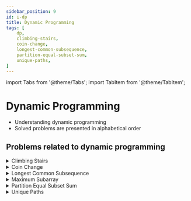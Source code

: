 ```yaml
---
sidebar_position: 9 
id: i-dp 
title: Dynamic Programming 
tags: [
    dp,
    climbing-stairs,
    coin-change,
    longest-common-subsequence,
    partition-equal-subset-sum,
    unique-paths,    
]
---
```


import Tabs from '@theme/Tabs';
import TabItem from '@theme/TabItem';

# Dynamic Programming

- Understanding dynamic programming 
- Solved problems are presented in alphabetical order

## Problems related to dynamic programming 

<details> 
<summary> Climbing Stairs </summary> 

### [↗ See LeetCode Problem #70](https://leetcode.com/problems/climbing-stairs/)

<Tabs>
<TabItem value="java" label="Java">

```java showLineNumbers
public class Solution {
   static int climbingStairs (int n) {

        if (n == 0 || n == 1) return 1;

        int[] numWays = new int[n + 1];

        numWays[0] = 1;
        numWays[1] = 1;

        for (int i = 2; i <= n; i++) {
            numWays[i] = numWays[i -1] + numWays[i - 2];
        }

        return numWays[n];
    }

    public static void main(String[] args) {
        int n1 = 2;
        int n2 = 3;
        int n3 = 8;

//        climbingStairs(n1);
//        climbingStairs(n2);
//        climbingStairs(n3);

        System.out.println(climbingStairs(n1));
        System.out.println(climbingStairs(n2));
        System.out.println(climbingStairs(n3));
    }

}
```

</TabItem>
</Tabs>

</details>

<details> 
<summary> Coin Change </summary> 

### [↗ See LeetCode Problem #322](https://leetcode.com/problems/coin-change/)

<Tabs>
<TabItem value="java" label="Java">

```java showLineNumbers
import java.util.Arrays;

public class Solution {
    static int coinChange(int[] coins, int amount) {

        //  Approach: Dynamic Programming - Bottom Up
        //  Iterative Solution

        //  Because going from 0 to amount
        int max = amount + 1;
        int[] dp = new int[max];
        Arrays.fill(dp, max);
        dp[0] = 0;

        for (int i = 1; i <= amount; i++) {
            for (int j = 0; j < coins.length; j++) {
                if (coins[j] <= i) {
                    dp[i] = Math.min(dp[i], dp[i - coins[j]] + 1);
                }
            }
        }
        return dp[amount] > amount ? -1 : dp[amount];
    }

    public static void main(String[] args) {
        // Example 1:
        int[] coins1 = {1, 2, 5};
        int amount1 = 11;
        //  O/P: 3

        // Example 2:
        int[] coins2 = {2};
        int amount2 = 3;
        //  O/P: -1

        // Example 3:
        int[] coins3 = {1};
        int amount3 = 0;
        //  O/P: 0

        System.out.println(coinChange(coins1, amount1));
        System.out.println(coinChange(coins2, amount2));
        System.out.println(coinChange(coins3, amount3));
    }
}
```

</TabItem>
</Tabs>

</details>

<details> 
<summary> Longest Common Subsequence </summary> 

### [↗ See LeetCode Problem #1143](https://leetcode.com/problems/longest-common-subsequence/)

<Tabs>
<TabItem value="java" label="Java">

```java showLineNumbers
public class Solution {
    static int longestCommonSubsequence(String text1, String text2) {

        //   Make a grid of 0's with text2.length() + 1 columns
        //      and text1.length() + 1 rows
        int[][] dpGrid = new int[text1.length() + 1][text2.length() + 1];

        //  Iterate up each column, starting from the last one
        for (int col = text2.length() - 1; col >=0; col--) {
            for (int row = text1.length() - 1; row >=0; row--) {
                //  If the corresponding characters for this cell are the same
                if (text1.charAt(row) == text2.charAt(col)) {
                    dpGrid[row][col] = 1 + dpGrid[row + 1][col + 1];
                    //  Otherwise they must be different
                } else {
                    dpGrid[row][col] = Math.max(dpGrid[row + 1][col],
                            dpGrid[row][col + 1]);
                }
            }
        }
        //  The original problem's answer is in dpGrid[0][0]. Return it.
        return dpGrid[0][0];
    }

    public static void main(String[] args) {
        // Example 1:
        String textA1 = "abcde";
        String textA2 = "ace";
        //  O/P: 3

        // Example 2:
        String textB1 = "abc";
        String textB2 = "abc";
        //  O/P: 3

        // Example 3:
        String textC1 = "abc";
        String textC2 = "def";
        //  O/P: 0

        System.out.println(longestCommonSubsequence(textA1, textA2));
        System.out.println(longestCommonSubsequence(textB1, textB2));
        System.out.println(longestCommonSubsequence(textC1, textC2));
    }
}
```

</TabItem>
</Tabs>

</details>

<details> 
<summary> Maximum Subarray </summary> 

### [↗ Maximum Subarray](../algorithms/e-greedy.mdx)

</details>

<details> 
<summary> Partition Equal Subset Sum </summary> 

### [↗ See LeetCode Problem #416](https://leetcode.com/problems/partition-equal-subset-sum/)

<Tabs>
<TabItem value="java" label="Java">

```java showLineNumbers
public class Solution {
    public static boolean canPartition(int[] nums) {
        //  Check for empty given array of integers (nums)
        //  If nums is empty return false
        if (nums.length == 0) {
            return false;
        }

        //  Declare numsLength to store the length of nums
        //      to make iteration for efficient
        int numsLength = nums.length;

        //  Declare and initialize an integer variable called totalSum
        int totalSum = 0;

        //  Iterate over the given array to find
        //      the total sum of its elements
        //      using a for loop
        for (int i = 0; i < numsLength; i++) {
            totalSum += nums[i];
        }

        //  Since two partitions of equal sum,
        //      totalSum cannot be odd.
        //  If totalSum is odd return false
        if (totalSum % 2 != 0) {
            return false;
        }

        //  Since two partitions of equal sum,
        //      the sum of all elements in each partition
        //      is equal to totalSum / 2.
        //  So, declare equalPartitionSum
        int equalPartitionSum = totalSum / 2;

        //  For memoization, dclare an array to contain boolean values
        boolean[] memo = new boolean[equalPartitionSum + 1];

        //  Set first element of memo to true
        //      since it's an array of sum and at
        //      sum = 0 when following bottom-up approach
        //      it's true
        memo[0] = true;

        //  Iterate over all elements in nums
        for (int num : nums) {
            for (int sum = equalPartitionSum; sum >= num; sum--) {
                //  Perform Bitwise OR operation (|=);
                //      assign memo[sum] the result of
                //      the Bitwise OR operation between
                //      memo[sum] and memo[sum - num]
                //  e.g., if memo[sum] = true or 1 and
                //         memo[sum - num] = false or 0
                //  memo[sum] |= memo[sum - num] gives
                //  memo[sum] = true or 1b;
                //  memo[sum]: dp case excluding current index
                //  memo[sum - sum]: dp case including current index
                //  So, memo[sum] || memo[sum - num] gives the result
                memo[sum] |= memo[sum - num];
            }
        }

        return memo[equalPartitionSum];
    }

    public static void main(String[] args) {
        // Example 1:
        int[] nums = {1,5,11,5};
        System.out.println(canPartition(nums));
        //  O/P: true

        // Example 2:
        nums = new int[] {1,2,3,5};
        System.out.println(canPartition(nums));
        //  O/P: false
    }

}
```

</TabItem>
</Tabs>

</details>

<details> 
<summary> Unique Paths </summary> 

### [↗ See LeetCode Problem #62](https://leetcode.com/problems/unique-paths/)

<Tabs>
<TabItem value="java" label="Java">

```java showLineNumbers
import java.util.Arrays;

public class Solution {
    public static int uniquePaths(int m, int n) {
//        //  Approach 1: Brute-force recursive method
//        if (m == 1 || n == 1) {
//            return 1;
//        }
//        return uniquePaths(m - 1, n) + uniquePaths(m, n - 1);

        //  Approach 2: Dynamic Programming (optimized recursion)

        //  Declare 2D dp array/memo to store previous results
        //      so that these can be used later if
        //      the same cell (m, n) is encountered again
        //  m = row; n = column
        int[][] dp = new int[m][n];

        //  Set all cells to have a value of 1
        for (int[] array : dp) {
            Arrays.fill(array, 1);
        }

        //  Iterate over all cells following a top-down
        //      approach
        //  NOTE: both row and column starts at index 1
        //  dp[0][1] or dp[0][column] or dp[0][1] or dp[row][0]
        //      is 1 since all cells set to 1
        //      in the for-each loop above
        //  That is, number of paths = 1 for the first row/column
        for (int row = 1; row < m; row++) {
             for (int column = 1; column < n; column++) {
                 // dp [currentRow][currentColumn] is obtained adding
                 //     dp [previousRow][currentColumn] and
                 //     dp [currentRow][previousColumn]
                 dp [row][column] = dp [row - 1][column] + dp [row][column - 1];
             }
        }

        return dp[m - 1][n - 1];
    }

    public static void main(String[] args) {
        // Example 1:
        int m = 3;
        int n = 7;
        System.out.println(uniquePaths(m, n));
        //  O/P: 28

    // Example 2:
        m = 3;
        n = 2;
        System.out.println(uniquePaths(m, n));
        //  O/P: 3

    }
}
```

</TabItem>
</Tabs>

</details>
